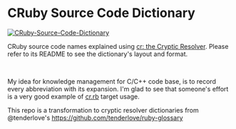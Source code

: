 # CRuby Source Code Dictionary

[![CRuby-Source-Code-Dictionary](https://github.com/ccmywish/CRuby-Source-Code-Dictionary/workflows/Test-Dict/badge.svg)](https://github.com/ccmywish/CRuby-Source-Code-Dictionary/actions/workflows/test.yml)

CRuby source code names explained using [cr: the Cryptic Resolver](https://github.com/cryptic-resolver/cr.rb). Please refer to its README to see the dictionary's layout and format.

<br>

My idea for knowledge management for C/C++ code base, is to record every abbreviation with its expansion. I'm glad to see that someone's effort is a very good example of [cr.rb](https://github.com/cryptic-resolver/cr.rb) target usage.

This repo is a transformation to cryptic resolver dictionaries from @tenderlove's https://github.com/tenderlove/ruby-glossary
